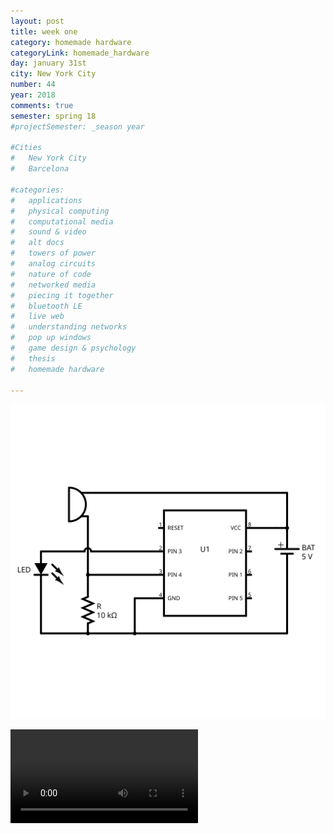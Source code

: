 ```yaml
---
layout: post
title: week one
category: homemade hardware
categoryLink: homemade_hardware
day: january 31st
city: New York City
number: 44
year: 2018
comments: true
semester: spring 18
#projectSemester: _season year

#Cities
#	New York City
#	Barcelona

#categories:
#	applications
#	physical computing 
#	computational media 
#	sound & video 
#	alt docs
#	towers of power 
#	analog circuits 
#	nature of code
#	networked media
#	piecing it together
#	bluetooth LE
#	live web
#	understanding networks
#	pop up windows
#	game design & psychology
#	thesis
#	homemade hardware

---
```


![schematic](/img/thumnailsBlog/44_2.svg)

<video class="v_512" controls="false" autoplay="autoplay">
<source src="https://graupuche.info/video/44_3.mp4" type="video/mp4" />
</video>
